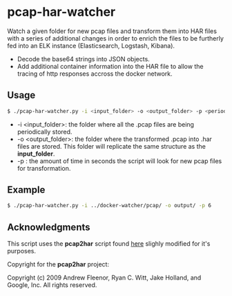 # pcap-har-watcher
Watch a given folder for new pcap files and transform them into HAR files with a series of additional changes in order to enrich the files to be
furtherly fed into an ELK instance (Elasticsearch, Logstash, Kibana).

  * Decode the base64 strings into JSON objects.
  * Add additional container information into the HAR file to allow the tracing of http responses accross the docker network.

## Usage

```sh
$ ./pcap-har-watcher.py -i <input_folder> -o <output_folder> -p <period>
```

  * -i <input_folder>: the folder where all the .pcap files are being periodically stored.
  * -o <output_folder>: the folder where the transformed .pcap into .har files are stored. This folder will replicate the same structure as the **input_folder**.
  * -p <period>: the amount of time in seconds the script will look for new pcap files for transformation.

## Example

```sh
$ ./pcap-har-watcher.py -i ../docker-watcher/pcap/ -o output/ -p 6
```


## Acknowledgments

This script uses the **pcap2har** script found [here](https://github.com/andrewf/pcap2har) slighly modified for it's purposes.

Copyright for the **pcap2har** project:

Copyright (c) 2009 Andrew Fleenor, Ryan C. Witt, Jake Holland, and Google, Inc.
All rights reserved.
